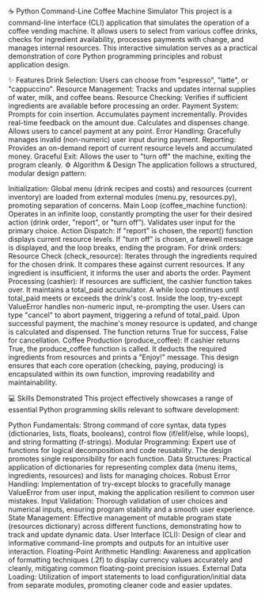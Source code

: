☕ Python Command-Line Coffee Machine Simulator
This project is a command-line interface (CLI) application that simulates the operation of a coffee vending machine. It allows users to select from various coffee drinks, checks for ingredient availability, processes payments with change, and manages internal resources. This interactive simulation serves as a practical demonstration of core Python programming principles and robust application design.

✨ Features
Drink Selection: Users can choose from "espresso", "latte", or "cappuccino".
Resource Management: Tracks and updates internal supplies of water, milk, and coffee beans.
Resource Checking: Verifies if sufficient ingredients are available before processing an order.
Payment System:
Prompts for coin insertion.
Accumulates payment incrementally.
Provides real-time feedback on the amount due.
Calculates and dispenses change.
Allows users to cancel payment at any point.
Error Handling: Gracefully manages invalid (non-numeric) user input during payment.
Reporting: Provides an on-demand report of current resource levels and accumulated money.
Graceful Exit: Allows the user to "turn off" the machine, exiting the program cleanly.
⚙️ Algorithm & Design
The application follows a structured, modular design pattern:

Initialization:
Global menu (drink recipes and costs) and resources (current inventory) are loaded from external modules (menu.py, resources.py), promoting separation of concerns.
Main Loop (coffee_machine function):
Operates in an infinite loop, constantly prompting the user for their desired action (drink order, "report", or "turn off").
Validates user input for the primary choice.
Action Dispatch:
If "report" is chosen, the report() function displays current resource levels.
If "turn off" is chosen, a farewell message is displayed, and the loop breaks, ending the program.
For drink orders:
Resource Check (check_resource): Iterates through the ingredients required for the chosen drink. It compares these against current resources. If any ingredient is insufficient, it informs the user and aborts the order.
Payment Processing (cashier): If resources are sufficient, the cashier function takes over.
It maintains a total_paid accumulator.
A while loop continues until total_paid meets or exceeds the drink's cost.
Inside the loop, try-except ValueError handles non-numeric input, re-prompting the user.
Users can type "cancel" to abort payment, triggering a refund of total_paid.
Upon successful payment, the machine's money resource is updated, and change is calculated and dispensed. The function returns True for success, False for cancellation.
Coffee Production (produce_coffee): If cashier returns True, the produce_coffee function is called. It deducts the required ingredients from resources and prints a "Enjoy!" message.
This design ensures that each core operation (checking, paying, producing) is encapsulated within its own function, improving readability and maintainability.

💻 Skills Demonstrated
This project effectively showcases a range of essential Python programming skills relevant to software development:

Python Fundamentals: Strong command of core syntax, data types (dictionaries, lists, floats, booleans), control flow (if/elif/else, while loops), and string formatting (f-strings).
Modular Programming: Expert use of functions for logical decomposition and code reusability. The design promotes single responsibility for each function.
Data Structures: Practical application of dictionaries for representing complex data (menu items, ingredients, resources) and lists for managing choices.
Robust Error Handling: Implementation of try-except blocks to gracefully manage ValueError from user input, making the application resilient to common user mistakes.
Input Validation: Thorough validation of user choices and numerical inputs, ensuring program stability and a smooth user experience.
State Management: Effective management of mutable program state (resources dictionary) across different functions, demonstrating how to track and update dynamic data.
User Interface (CLI): Design of clear and informative command-line prompts and outputs for an intuitive user interaction.
Floating-Point Arithmetic Handling: Awareness and application of formatting techniques (.2f) to display currency values accurately and cleanly, mitigating common floating-point precision issues.
External Data Loading: Utilization of import statements to load configuration/initial data from separate modules, promoting cleaner code and easier updates.
